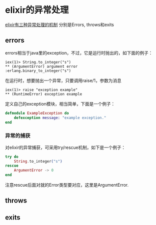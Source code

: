 # elixir的异常处理
[elixir有三种异常处理的机制](http://elixir-lang.org/getting-started/try-catch-and-rescue.html)
分别是Errors, throws和exits

## errors
errors相当于java里的exception，不过，它是运行时抛出的，如下面的例子：
```mix
iex(1)> String.to_integer("s")
** (ArgumentError) argument error
:erlang.binary_to_integer("s")
```
在运行时，想要抛出一个异常，只要调用raise/1，参数为消息
```
iex(1)> raise "exception example"
** (RuntimeError) exception example
```
定义自己的exception模块，相当简单，下面是一个例子：
```elixir
defmodule ExampleException do
    defexception message: "example exception."
end
```

### 异常的捕获
对elixir的异常捕获，可采用try/rescue机制，如下是一个例子：
```elixir
try do
    String.to_integer("s")
rescue
    ArgumentError -> 0
end
```
注意rescue后面对就的Error类型要对应，这里是ArgumentError.

## throws

## exits
